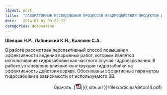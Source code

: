 ```yaml
---
layout: post
title:  "ЛАБОРАТОРНЫЕ ИССЛЕДОВАНИЯ ПРОЦЕССОВ ВЗАИМОДЕЙСТВИЯ ПРОДУКТОВ ДЕТОНАЦИИ С ГИДРОЗАБОЙКОЙ"
date:   2014-01-01 09:22:12
categories: detonation
---
```


<strong>Шевцов Н.Р., Лабинский К.Н., Калякин С.А.</strong>

В работе рассмотрен перспективный способ повышения эффективности ведения взрывных работ, которым
является использование гидрозабойки как частного случая гидровзрывания.
В работе установлено влияние конструкции гидрозабойки на эффективность действия взрява. Обоснованы
эффективные параметры гидрозабойки в зависимости от используемого ВВ.
<p align="right">
Скачать: [<img src="/img/pdf.gif">]({{ site.url }}/files/articles/deton14.pdf)
</p>
